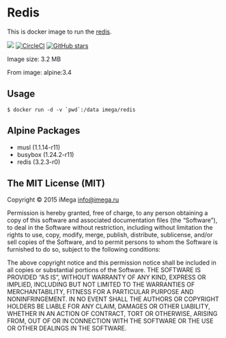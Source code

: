 # Redis
This is docker image to run the [redis](http://redis.io).

[![](https://images.microbadger.com/badges/image/imega/redis.svg)](http://microbadger.com/images/imega/redis "Get your own image badge on microbadger.com") [![CircleCI](https://circleci.com/gh/imega-docker/redis.svg?style=svg)](https://circleci.com/gh/imega-docker/redis) [![GitHub stars](https://img.shields.io/github/stars/badges/shields.svg?style=social&label=Star&maxAge=2592000)](https://github.com/imega-docker/redis)


Image size: 3.2 MB

From image: alpine:3.4

## Usage
```
$ docker run -d -v `pwd`:/data imega/redis
```

## Alpine Packages
  * musl (1.1.14-r11)
  * busybox (1.24.2-r11)
  * redis (3.2.3-r0)

## The MIT License (MIT)

Copyright © 2015 iMega <info@imega.ru>

Permission is hereby granted, free of charge, to any person obtaining a copy of this software and associated documentation files (the “Software”), to deal in the Software without restriction, including without limitation the rights to use, copy, modify, merge, publish, distribute, sublicense, and/or sell copies of the Software, and to permit persons to whom the Software is furnished to do so, subject to the following conditions:

The above copyright notice and this permission notice shall be included in all copies or substantial portions of the Software.
THE SOFTWARE IS PROVIDED “AS IS”, WITHOUT WARRANTY OF ANY KIND, EXPRESS OR IMPLIED, INCLUDING BUT NOT LIMITED TO THE WARRANTIES OF MERCHANTABILITY, FITNESS FOR A PARTICULAR PURPOSE AND NONINFRINGEMENT. IN NO EVENT SHALL THE AUTHORS OR COPYRIGHT HOLDERS BE LIABLE FOR ANY CLAIM, DAMAGES OR OTHER LIABILITY, WHETHER IN AN ACTION OF CONTRACT, TORT OR OTHERWISE, ARISING FROM, OUT OF OR IN CONNECTION WITH THE SOFTWARE OR THE USE OR OTHER DEALINGS IN THE SOFTWARE.

